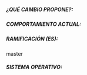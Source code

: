 ##### ¿QUÉ CAMBIO PROPONE?:

##### COMPORTAMIENTO ACTUAL:


##### RAMIFICACIÓN (ES):
master

##### SISTEMA OPERATIVO:

